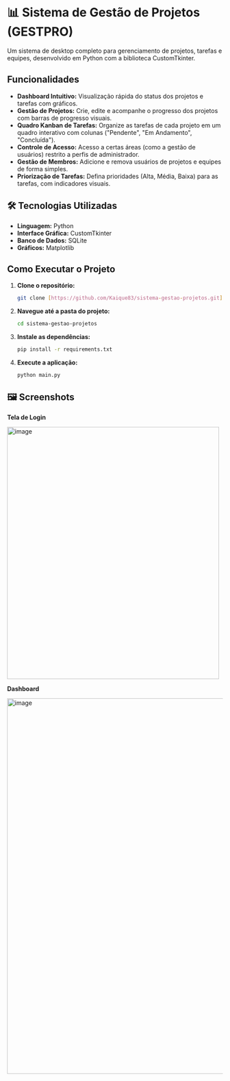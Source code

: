 # 📊 Sistema de Gestão de Projetos (GESTPRO)

Um sistema de desktop completo para gerenciamento de projetos, tarefas e equipes, desenvolvido em Python com a biblioteca CustomTkinter.

##  Funcionalidades

* **Dashboard Intuitivo:** Visualização rápida do status dos projetos e tarefas com gráficos.
* **Gestão de Projetos:** Crie, edite e acompanhe o progresso dos projetos com barras de progresso visuais.
* **Quadro Kanban de Tarefas:** Organize as tarefas de cada projeto em um quadro interativo com colunas ("Pendente", "Em Andamento", "Concluída").
* **Controle de Acesso:** Acesso a certas áreas (como a gestão de usuários) restrito a perfis de administrador.
* **Gestão de Membros:** Adicione e remova usuários de projetos e equipes de forma simples.
* **Priorização de Tarefas:** Defina prioridades (Alta, Média, Baixa) para as tarefas, com indicadores visuais.

## 🛠 Tecnologias Utilizadas

* **Linguagem:** Python
* **Interface Gráfica:** CustomTkinter
* **Banco de Dados:** SQLite
* **Gráficos:** Matplotlib

##  Como Executar o Projeto

1.  **Clone o repositório:**
    ```bash
    git clone [https://github.com/Kaique83/sistema-gestao-projetos.git](https://github.com/Kaique83/sistema-gestao-projetos.git)
    ```
2.  **Navegue até a pasta do projeto:**
    ```bash
    cd sistema-gestao-projetos
    ```
3.  **Instale as dependências:**
    ```bash
    pip install -r requirements.txt
    ```
4.  **Execute a aplicação:**
    ```bash
    python main.py
    ```

## 🖼 Screenshots

**Tela de Login**

<img width="495" height="589" alt="image" src="https://github.com/user-attachments/assets/29eabfff-c1f0-4180-806f-3cfd2756be9b" />

**Dashboard**

<img width="1488" height="877" alt="image" src="https://github.com/user-attachments/assets/f4b25f41-b42c-4c0f-8500-81262ec87ff7" />
